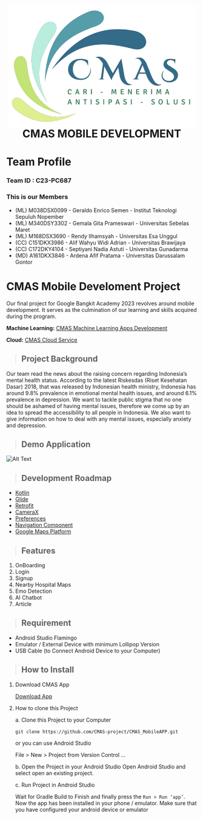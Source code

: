 <h1 align="center">
  <img align="center" src="https://github.com/CMAS-project/CMAS_MobileAPP/blob/master/app/src/main/res/drawable/cmas_logo_tok.png"  width="500"></img>
<br>
CMAS MOBILE DEVELOPMENT
</h1>

# Team Profile

### Team ID : C23-PC687

### This is our Members

* (ML) M038DSX0099 - Geraldo Enrico Semen - Institut Teknologi Sepuluh Nopember
* (ML) M340DSY3302 - Gemala Gita Prameswari - Universitas Sebelas Maret
* (ML) M168DSX3690 -  Rendy Ilhamsyah - Universitas Esa Unggul
* (CC) C151DKX3986 - Alif Wahyu Widi Adrian - Universitas Brawijaya
* (CC) C172DKY4104 - Septiyani Nadia Astuti - Universitas Gunadarma
* (MD) A161DKX3846 - Ardena Afif Pratama - Universitas Darussalam Gontor

# CMAS Mobile Develoment Project
Our final project for Google Bangkit Academy 2023 revolves around mobile development. It serves as the culmination of our learning and skills acquired during the program.

**Machine Learning:**
[CMAS Machine Learning Apps Development](https://github.com/CMAS-project/CMAS_Machinelearning)

**Cloud:**
[CMAS Cloud Service](https://github.com/CMAS-project/CMAS_Cloud-Computing)

> ## Project Background
Our team read the news about the raising concern regarding Indonesia’s mental health status. According to the latest Riskesdas (Riset Kesehatan Dasar) 2018, that was released by Indonesian health ministry, Indonesia has around 9.8% prevalence in emotional mental health issues, and around 6.1% prevalence in depression. We want to tackle public stigma that no one should be ashamed of having mental issues, therefore we come up by an idea to spread the accessibility to all people in Indonesia. We also want to give information on how to deal with any mental issues, especially anxiety and depression.

> ## Demo Application
<!-- ![Demo App](images/Demo.gif) -->

<img src="images/Demo.gif" alt="Alt Text" width="200" />

> ## Development Roadmap
- [Kotlin](https://kotlinlang.org/)
- [Glide](https://github.com/bumptech/glide)
- [Retrofit](https://square.github.io/retrofit/)
- [CameraX](https://developer.android.com/training/camerax)
- [Preferences](https://developer.android.com/reference/android/preference/Preference)
- [Navigation Component](https://developer.android.com/guide/navigation/navigation-getting-started)
- [Google Maps Platform](https://developers.google.com/maps/documentation)

> ## Features
1. OnBoarding
2. Login
3. Signup
4. Nearby Hospital Maps
5. Emo Detection
6. AI Chatbot
7. Article

> ## Requirement
* Android Studio Flamingo
* Emulator / External Device with minimum Lollipop Version
* USB Cable (to Connect Android Device to your Computer)


> ## How to Install
1. Download CMAS App

    [Download App](https://drive.google.com/file/d/1GPSQP79cZkt6Ms4aYt6HOtqxbdoshj5l/view?usp=sharing)

2. How to clone this Project

   a. Clone this Project to your Computer
   ```
   git clone https://github.com/CMAS-project/CMAS_MobileAPP.git
   ```

   or you can use Android Studio 

   File > New > Project from Version Control ...

   b. Open the Project in your Android Studio
   Open Android Studio and select open an existing project.

   c. Run Project in Android Studio
  
   Wait for Gradle Build to Finish and finally press the `Run > Run ‘app’`. Now the app has been installed in your phone / emulator. Make sure that you have configured your android device or emulator 
